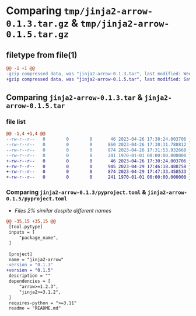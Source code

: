 # Comparing `tmp/jinja2-arrow-0.1.3.tar.gz` & `tmp/jinja2-arrow-0.1.5.tar.gz`

## filetype from file(1)

```diff
@@ -1 +1 @@
-gzip compressed data, was "jinja2-arrow-0.1.3.tar", last modified: Wed Apr 26 17:32:14 2023, max compression
+gzip compressed data, was "jinja2-arrow-0.1.5.tar", last modified: Sat Apr 29 17:47:41 2023, max compression
```

## Comparing `jinja2-arrow-0.1.3.tar` & `jinja2-arrow-0.1.5.tar`

### file list

```diff
@@ -1,4 +1,4 @@
--rw-r--r--   0        0        0       46 2023-04-26 17:30:24.003706 jinja2-arrow-0.1.3/README.md
--rw-r--r--   0        0        0      860 2023-04-26 17:30:31.788812 jinja2-arrow-0.1.3/jinja2_arrow/__init__.py
--rw-r--r--   0        0        0      874 2023-04-26 17:31:53.932668 jinja2-arrow-0.1.3/pyproject.toml
--rw-r--r--   0        0        0      241 1970-01-01 00:00:00.000000 jinja2-arrow-0.1.3/PKG-INFO
+-rw-r--r--   0        0        0       46 2023-04-26 17:30:24.003706 jinja2-arrow-0.1.5/README.md
+-rw-r--r--   0        0        0      945 2023-04-29 17:46:18.488758 jinja2-arrow-0.1.5/jinja2_arrow/__init__.py
+-rw-r--r--   0        0        0      874 2023-04-29 17:47:33.458533 jinja2-arrow-0.1.5/pyproject.toml
+-rw-r--r--   0        0        0      241 1970-01-01 00:00:00.000000 jinja2-arrow-0.1.5/PKG-INFO
```

### Comparing `jinja2-arrow-0.1.3/pyproject.toml` & `jinja2-arrow-0.1.5/pyproject.toml`

 * *Files 2% similar despite different names*

```diff
@@ -35,15 +35,15 @@
 [tool.pytype]
 inputs = [
     "package_name",
 ]
 
 [project]
 name = "jinja2-arrow"
-version = "0.1.3"
+version = "0.1.5"
 description = ""
 dependencies = [
     "arrow>=1.2.3",
     "jinja2>=3.1.2",
 ]
 requires-python = ">=3.11"
 readme = "README.md"
```

